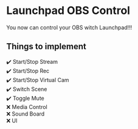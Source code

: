 # Launchpad OBS Control
 You now can control your OBS witch Launchpad!!!


## Things to implement 
✔️ Start/Stop Stream\
✔️ Start/Stop Rec\
✔️ Start/Stop Virtual Cam\
✔️ Switch Scene\
✔️ Toggle Mute\
❌ Media Control\
❌ Sound Board\
❌ UI
